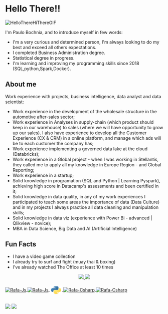 # Hello There!!
![HelloThereHiThereGIF](https://user-images.githubusercontent.com/72774475/172279996-04e87ddd-258f-4a7c-afd6-ca4f0b801c26.gif)

I'm Paulo Bochnia, and to introduce myself in few words:
 - I'm a very curious and determined person, I'm always looking to do my best and exceed all others expectations.
 - I completed Business Administration degree.
 - Statistical degree in progress.
 - I'm learning and improving my programming skills since 2018 (SQL,python,Spark,Docker).

## About me

Work experience with projects, business intelligence, data analyst and data scientist:
- Work experience in the development of the wholesale structure in the automotive after-sales sector;
- Work experience in Analyses in supply-chain (which product should keep in our warehouse) to sales (where we will have opportunity to grow up our sales). I also have experience to develop all the Customer Experience (CX & CRM) in a online platform, and manage which ads will be to each customer the company has;
- Work experience implementing a governed data lake at the cloud (Databricks);
- Work experience in a Global project - when I was working in Stellantis, they called me to apply all my knowledge in Europe Region - and Global Reporting;
- Work experience in a startup;
- Solid knowledge in programation (SQL and Python | Learning Pyspark), achieving high score in Datacamp's assessments and been certified in it;
- Solid knowledge in data quality, in any of my work experiences I participated to teach some areas the importance of data (Data Culture) and in my projects I always practice all data cleaning and manipulation skills;
- Solid knowledge in data viz (experience with Power Bi - advanced | Qlikview - novice);
- MBA in Data Science, Big Data and AI (Artificial Intelligence)

## Fun Facts
- I have a video game collection
- I already try to surf and fight (muay thai & boxing)
- I've already watched The Office at least 10 times

<div align="center">
  <a href="https://github.com/PauloBochnia">
  <img height="180em" src="https://github-readme-stats.vercel.app/api?username=PauloBochnia&show_icons=true&theme=dark&include_all_commits=true&count_private=true"/>
  <img height="180em" src="https://github-readme-stats.vercel.app/api/top-langs/?username=PauloBochnia&layout=compact&langs_count=7&theme=dark"/>
</div>
<div style="display: inline_block"><br>
  <img align="center" alt="Rafa-Js" height="30" width="40"  src="https://cdn.jsdelivr.net/gh/devicons/devicon/icons/postgresql/postgresql-plain-wordmark.svg" />
  <img align="center" alt="Rafa-Js" height="30" width="40"   src="https://cdn.jsdelivr.net/gh/devicons/devicon/icons/mysql/mysql-plain-wordmark.svg" />
  <img align="center" alt="Rafa-Python" height="30" width="40" src="https://raw.githubusercontent.com/devicons/devicon/master/icons/python/python-original.svg">
  <img align="center" alt="Rafa-Csharp" height="30" width="40" src="https://cdn.jsdelivr.net/gh/devicons/devicon/icons/jupyter/jupyter-original-wordmark.svg" />
  <img align="center" alt="Rafa-Csharp" height="30" width="40"  src="https://cdn.jsdelivr.net/gh/devicons/devicon/icons/docker/docker-plain-wordmark.svg" />
</div>
  
 ## 
  
<div> 
  <a href="mailto:paulov.bochnia@gmail.com" target="_blank"><img src="https://img.shields.io/badge/Gmail-D14836?style=for-the-badge&logo=gmail&logoColor=white" target="_blank"></a>
  <a href="https://www.linkedin.com/in/paulobochnia/" target="_blank"><img src="https://img.shields.io/badge/LinkedIn-0077B5?style=for-the-badge&logo=linkedin&logoColor=white" target="_blank"></a>
</div>

